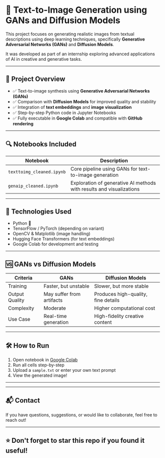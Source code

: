 # 🧠 Text-to-Image Generation using GANs and Diffusion Models

This project focuses on generating realistic images from textual descriptions using deep learning techniques, specifically **Generative Adversarial Networks (GANs)** and **Diffusion Models**.

It was developed as part of an internship exploring advanced applications of AI in creative and generative tasks.

---

## 📌 Project Overview

- ✅ Text-to-image synthesis using **Generative Adversarial Networks (GANs)**
- ✅ Comparison with **Diffusion Models** for improved quality and stability
- ✅ Integration of **text embeddings** and **image visualization**
- ✅ Step-by-step Python code in Jupyter Notebooks
- ✅ Fully executable in **Google Colab** and compatible with **GitHub rendering**

---

## 🔍 Notebooks Included

| Notebook | Description |
|---------|-------------|
| `texttoimg_cleaned.ipynb` | Core pipeline using GANs for text-to-image generation |
| `genaip_cleaned.ipynb` | Exploration of generative AI methods with results and visualizations |

---

## 🧠 Technologies Used

- Python 🐍
- TensorFlow / PyTorch (depending on variant)
- OpenCV & Matplotlib (image handling)
- Hugging Face Transformers (for text embeddings)
- Google Colab for development and testing

---

## 🆚 GANs vs Diffusion Models

| Criteria         | GANs                           | Diffusion Models                   |
|------------------|--------------------------------|-------------------------------------|
| Training         | Faster, but unstable           | Slower, but more stable             |
| Output Quality   | May suffer from artifacts      | Produces high-quality, fine details |
| Complexity       | Moderate                       | Higher computational cost           |
| Use Case         | Real-time generation           | High-fidelity creative content      |

---



## 🛠️ How to Run

1. Open notebook in [Google Colab](https://colab.research.google.com/)
2. Run all cells step-by-step
3. Upload a `sample.txt` or enter your own text prompt
4. View the generated image!

---



---

## 📬 Contact

If you have questions, suggestions, or would like to collaborate, feel free to reach out!

---

## ⭐ Don't forget to star this repo if you found it useful!
